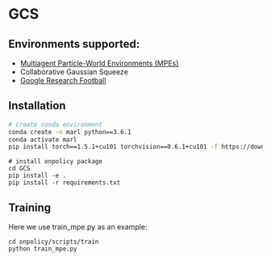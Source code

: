# GCS

## Environments supported:

- [Multiagent Particle-World Environments (MPEs)](https://github.com/openai/multiagent-particle-envs)
- Collaborative Gaussian Squeeze
- [Google Research Football](https://github.com/google-research/football)



##  Installation

``` Bash
# create conda environment
conda create -n marl python==3.6.1
conda activate marl
pip install torch==1.5.1+cu101 torchvision==0.6.1+cu101 -f https://download.pytorch.org/whl/torch_stable.html
```

```
# install onpolicy package
cd GCS
pip install -e .
pip install -r requirements.txt
```

## Training
Here we use train_mpe.py as an example:
```
cd onpolicy/scripts/train
python train_mpe.py
```
